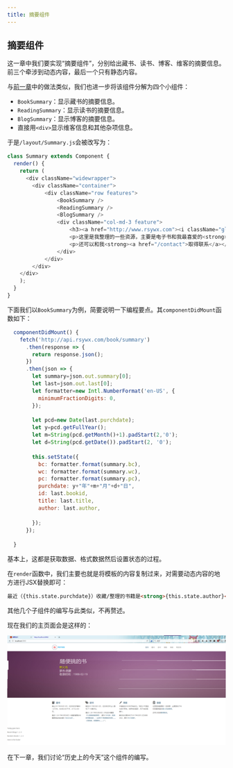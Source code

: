 ```yaml
---
title: 摘要组件
---
```


## 摘要组件

这一章中我们要实现“摘要组件”，分别给出藏书、读书、博客、维客的摘要信息。前三个牵涉到动态内容，最后一个只有静态内容。

与[前一章](../slide)中的做法类似，我们也进一步将该组件分解为四个小组件：

  * `BookSummary`：显示藏书的摘要信息。
  * `ReadingSummary`：显示读书的摘要信息。
  * `BlogSummary`：显示博客的摘要信息。
  * 直接用`<div>`显示维客信息和其他杂项信息。

于是`/layout/Summary.js`会被改写为：

```javascript
class Summary extends Component {
  render() {
    return (
      <div className="widewrapper">
        <div className="container">
            <div className="row features">
                <BookSummary />
                <ReadingSummary />
                <BlogSummary />
                <div className="col-md-3 feature">
                    <h3><a href="http://www.rsywx.com"><i className="glyphicons notes_2"></i>维客</a></h3>
                    <p>这里是我整理的一些资源，主要是电子书和我最喜爱的<strong><a href="/misc/lakers/2016">湖人队的赛程</a></strong>。</p>
                    <p>还可以和我<strong><a href="/contact">取得联系</a></strong>。</p>
                </div>
            </div>
        </div>
    </div>
    );
  }
}
```

下面我们以`BookSummary`为例，简要说明一下编程要点。其`componentDidMount`函数如下：

```javascript
  componentDidMount() {
    fetch('http://api.rsywx.com/book/summary')
      .then(response => {
        return response.json();
      })
      .then(json => {
        let summary=json.out.summary[0];
        let last=json.out.last[0];
        let formatter=new Intl.NumberFormat('en-US', {
          minimumFractionDigits: 0,
        });

        let pcd=new Date(last.purchdate);
        let y=pcd.getFullYear();
        let m=String(pcd.getMonth()+1).padStart(2,'0');
        let d=String(pcd.getDate()).padStart(2, '0');

        this.setState({
          bc: formatter.format(summary.bc),
          wc: formatter.format(summary.wc),
          pc: formatter.format(summary.pc),
          purchdate: y+"年"+m+"月"+d+"日",
          id: last.bookid,
          title: last.title,
          author: last.author,

        });
      });

  }
```

基本上，这都是获取数据、格式数据然后设置状态的过程。

在`render`函数中，我们主要也就是将模板的内容复制过来，对需要动态内容的地方进行JSX替换即可：

```html
最近（{this.state.purchdate}）收藏/整理的书籍是<strong>{this.state.author}</strong>的<strong><a href={"/books/"+this.state.id+".html"}>《{this.state.title}》</a></strong>。
```

其他几个子组件的编写与此类似，不再赘述。

现在我们的主页面会是这样的：

![](01.png)

在下一章，我们讨论“历史上的今天”这个组件的编写。